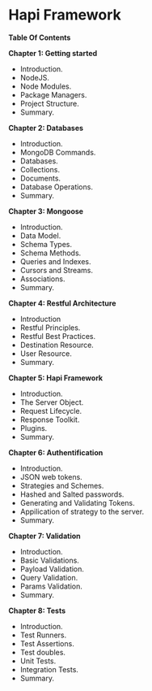 # Hapi Framework

**Table Of Contents**

**Chapter 1: Getting started**

* Introduction.
* NodeJS.
* Node Modules.
* Package Managers.
* Project Structure.
* Summary.

**Chapter 2: Databases**

* Introduction.
* MongoDB Commands.
* Databases.
* Collections.
* Documents.
* Database Operations.
* Summary.

**Chapter 3: Mongoose**

* Introduction.
* Data Model.
* Schema Types.
* Schema Methods.
* Queries and Indexes.
* Cursors and Streams.
* Associations.
* Summary. 

**Chapter 4: Restful Architecture**

* Introduction
* Restful Principles.
* Restful Best Practices.
* Destination Resource.
* User Resource.
* Summary.

**Chapter 5: Hapi Framework**

* Introduction.
* The Server Object.
* Request Lifecycle.
* Response Toolkit.
* Plugins. 
* Summary.

**Chapter 6: Authentification**

* Introduction.
* JSON web tokens.
* Strategies and Schemes.
* Hashed and Salted passwords.
* Generating and Validating Tokens.
* Appilication of strategy to the server.
* Summary.

**Chapter 7: Validation**

* Introduction.
* Basic Validations.
* Payload Validation.
* Query Validation.
* Params Validation.
* Summary.

**Chapter 8: Tests**

* Introduction.
* Test Runners.
* Test Assertions.
* Test doubles.
* Unit Tests.
* Integration Tests.
* Summary.



